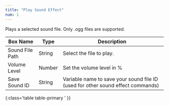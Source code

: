 ```yaml
---
title: "Play Sound Effect"
num: 1
---
```


Plays a selected sound file. Only .ogg files are supported.

| Box Name | Type | Description | 
|-------|--------|--------|
|Sound File Path|	String|	Select the file to play.
|Volume Level|Number|Set the volume level in %
|Save Sound ID|String|Variable name to save your sound file ID (used for other sound effect commands)
{:class='table table-primary ' }} 












